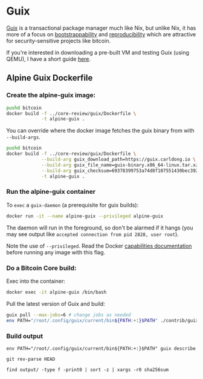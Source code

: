 # Guix

[Guix](https://www.gnu.org/software/guix/) is a transactional package manager much like Nix, but unlike Nix, it has more of a focus on [bootstrappability](https://www.gnu.org/software/guix/manual/en/html_node/Bootstrapping.html) and [reproducibility](https://www.gnu.org/software/guix/blog/tags/reproducible-builds/) which are attractive for security-sensitive projects like bitcoin.

If you're interested in downloading a pre-built VM and testing Guix (using QEMU), I have a short guide [here](vm-intro.md).

## Alpine Guix Dockerfile

### Create the alpine-guix image:

```bash
pushd bitcoin
docker build -f ../core-review/guix/Dockerfile \
             -t alpine-guix .
```

You can override where the docker image fetches the guix binary from with `--build-args`.

```bash
pushd bitcoin
docker build -f ../core-review/guix/Dockerfile \
             --build-arg guix_download_path=https://guix.carldong.io \
             --build-arg guix_file_name=guix-binary.x86_64-linux.tar.xz \
             --build-arg guix_checksum=69378399753a74d8f107551430bec3923958f6cdd1cf956851dd6e186adc9605 \
             -t alpine-guix .
```

### Run the alpine-guix container

To `exec` a `guix-daemon` (a prerequisite for guix builds):

```bash
docker run -it --name alpine-guix --privileged alpine-guix
```

The daemon will run in the foreground, so don't be alarmed if it hangs (you may see output like `accepted connection from pid 2828, user root`).

Note the use of `--privileged`. Read the Docker [capabilities documentation](https://docs.docker.com/engine/reference/run/#runtime-privilege-and-linux-capabilities) before running any image with this flag.

### Do a Bitcoin Core build:

Exec into the container:

```bash
docker exec -it alpine-guix /bin/bash
```

Pull the latest version of Guix and build:

```bash
guix pull --max-jobs=6 # change jobs as needed
env PATH="/root/.config/guix/current/bin${PATH:+:}$PATH" ./contrib/guix/guix-build.sh
```

### Build output
```
env PATH="/root/.config/guix/current/bin${PATH:+:}$PATH" guix describe

git rev-parse HEAD

find output/ -type f -print0 | sort -z | xargs -r0 sha256sum
```
